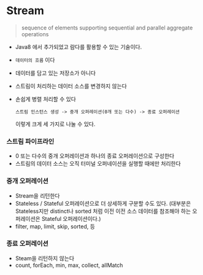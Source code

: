 # Stream

> sequence of elements supporting sequential and parallel aggregate operations

- Java8 에서 추가되었고 람다를 활용할 수 있는 기술이다.

- `데이터의 흐름` 이다

- 데이터를 담고 있는 저장소가 아니다

- 스트림이 처리하는 데이터 소스를 변경하지 않는다

- 손쉽게 병렬 처리할 수 있다

  ```text
  스트림 인스턴스 생성 -> 중개 오퍼레이션(0개 또는 다수) -> 종료 오퍼레이션
  ```

  이렇게 크게 세 가지로 나눌 수 있다.



### 스트림 파이프라인

- 0 또는 다수의 중개 오퍼레이션과 하나의 종료 오퍼레이션으로 구성한다
- 스트림의 데이터 소스는 오직 터미널 오퍼네이션을 실행할 때에만 처리한다



### 중개 오퍼레이션

- Stream을 리턴한다
- Stateless / Stateful 오퍼레이션으로 더 상세하게 구분할 수도 있다. (대부분은 Stateless지만 distinct나 sorted 처럼 이전 이전 소스 데이터를 참조해야 하는 오퍼레이션은 Stateful 오퍼레이션이다.)
- filter, map, limit, skip, sorted, 등



### 종료 오퍼레이션

- Steam을 리턴하지 않는다
- count, forEach, min, max, collect, allMatch

